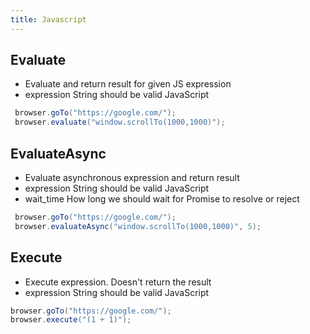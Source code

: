 ```yaml
---
title: Javascript
---
```

## Evaluate

- Evaluate and return result for given JS expression
- expression String should be valid JavaScript

```java
 browser.goTo("https://google.com/");
 browser.evaluate("window.scrollTo(1000,1000)");
```

## EvaluateAsync

- Evaluate asynchronous expression and return result
- expression String should be valid JavaScript
- wait_time How long we should wait for Promise to resolve or reject

```java
 browser.goTo("https://google.com/");
 browser.evaluateAsync("window.scrollTo(1000,1000)", 5);
```

## Execute

- Execute expression. Doesn't return the result
- expression String should be valid JavaScript

```java
browser.goTo("https://google.com/");
browser.execute("(1 + 1)");
```
